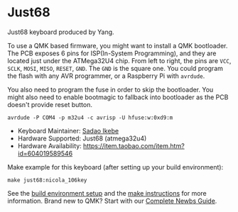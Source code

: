 # Just68

Just68 keyboard produced by Yang.

To use a QMK based firmware, you might want to install a QMK bootloader. The PCB exposes 6 pins for ISP(In-System Programming), and they are located just under the ATMega32U4 chip. From left to right, the pins are `VCC`, `SCLK`, `MOSI`, `MISO`, `RESET`, `GND`. The `GND` is the square one. You could program the flash with any AVR programmer, or a Raspberry Pi with `avrdude`.

You also need to program the fuse in order to skip the bootloader. You might also need to enable bootmagic to fallback into bootloader as the PCB doesn't provide reset button.

    avrdude -P COM4 -p m32u4 -c avrisp -U hfuse:w:0xd9:m

* Keyboard Maintainer: [Sadao Ikebe](https://github.com/sadaoikebe)
* Hardware Supported: Just68 (atmega32u4)
* Hardware Availability: https://item.taobao.com/item.htm?id=604019589546

Make example for this keyboard (after setting up your build environment):

    make just68:nicola_106key

See the [build environment setup](https://docs.qmk.fm/#/getting_started_build_tools) and the [make instructions](https://docs.qmk.fm/#/getting_started_make_guide) for more information. Brand new to QMK? Start with our [Complete Newbs Guide](https://docs.qmk.fm/#/newbs).
